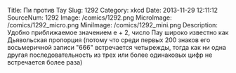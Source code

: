 Title: Пи против Тау 
Slug: 1292 
Category: xkcd 
Date: 2013-11-29 12:11:12 
SourceNum: 1292 
Image: /comics/1292.png 
MicroImage: /comics/1292_micro.png 
MiniImage: /comics/1292_mini.png 
Description: Удобно приближаемое значением e + 2, число Пау широко известно как Дьявольская пропорция (потому что среди первых 200 знаков его восьмеричной записи "666" встречается четырежды, тогда как ни одна другая последовательность из трех или более одинаковых цифр не встречается более раза) 

